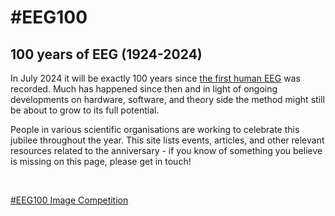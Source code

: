 ---
---

# #EEG100
## 100 years of EEG (1924-2024)

In July 2024 it will be exactly 100 years since [the first human EEG](https://en.wikipedia.org/wiki/Electroencephalography#History) was recorded.
Much has happened since then and in light of ongoing developments on hardware, software, and theory side the method might still be about to grow to its full potential.

People in various scientific organisations are working to celebrate this jubilee throughout the year.
This site lists events, articles, and other relevant resources related to the anniversary - if you know of something you believe is missing on this page, please get in touch! 

<br/>

[#EEG100 Image Competition](/2024-image-competition/)

<br/>

